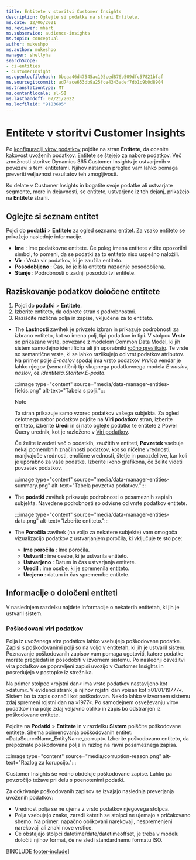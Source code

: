 ```yaml
---
title: Entitete v storitvi Customer Insights
description: Oglejte si podatke na strani Entitete.
ms.date: 12/06/2021
ms.reviewer: mhart
ms.subservice: audience-insights
ms.topic: conceptual
author: mukeshpo
ms.author: mukeshpo
manager: shellyha
searchScope:
- ci-entities
- customerInsight
ms.openlocfilehash: 0beaa46d47545ac195ced876b509dfc57821bfaf
ms.sourcegitcommit: ad74ace653db9a25fce4343adef7db1c9b0d8904
ms.translationtype: MT
ms.contentlocale: sl-SI
ms.lasthandoff: 07/21/2022
ms.locfileid: "9183605"
---
```

# <a name="entities-in-customer-insights"></a>Entitete v storitvi Customer Insights

Po [konfiguraciji virov podatkov](data-sources.md) pojdite na stran **Entitete**, da ocenite kakovost uvoženih podatkov. Entitete se štejejo za nabore podatkov. Več zmožnosti storitve Dynamics 365 Customer Insights je ustvarjenih v povezavi s temi entitetami. Njihov natančen pregled vam lahko pomaga preveriti veljavnost rezultatov teh zmogljivosti.

Ko delate v Customer Insights in bogatite svoje podatke ali ustvarjate segmente, mere in dejavnosti, se entitete, ustvarjene iz teh dejanj, prikažejo na **Entitete** strani.

## <a name="view-a-list-of-entities"></a>Oglejte si seznam entitet

Pojdi do **podatki** > **Entitete** za ogled seznama entitet. Za vsako entiteto se prikažejo naslednje informacije.

- **Ime** : Ime podatkovne entitete. Če poleg imena entitete vidite opozorilni simbol, to pomeni, da se podatki za to entiteto niso uspešno naložili.
- **Vir** : Vrsta vir podatkov, ki je zaužila entiteto.
- **Posodobljeno** : Čas, ko je bila entiteta nazadnje posodobljena.
- **Stanje** : Podrobnosti o zadnji posodobitvi entitete.

## <a name="explore-a-specific-entitys-data"></a>Raziskovanje podatkov določene entitete

1. Pojdi do **podatki** > **Entitete**.
1. Izberite entiteto, da odprete stran s podrobnostmi.  
1. Raziščite različna polja in zapise, vključene za to entiteto.

- The **Lastnosti** zavihek je privzeto izbran in prikazuje podrobnosti za izbrano entiteto, kot so imena polj, tipi podatkov in tipi. V stolpcu **Vrste** so prikazane vrste, povezane z modelom Common Data Model, ki jih sistem samodejno identificira ali jih uporabniki [ročno preslikajo](map-entities.md). Te vrste so semantične vrste, ki se lahko razlikujejo od vrst podatkov atributov. Na primer polje *E-naslov* spodaj ima vrsto podatkov *Vrvica* vendar je lahko njegov (semantični) tip skupnega podatkovnega modela *E-naslov*, *naslov*, oz *Identiteta.Storitev.E-pošta*.

   :::image type="content" source="media/data-manager-entities-fields.png" alt-text="Tabela s polji.":::

   > [!NOTE]
   > Ta stran prikazuje samo vzorec podatkov vašega subjekta. Za ogled celotnega nabor podatkov pojdite na **Viri podatkov** stran, izberite entiteto, izberite **Uredi** in si nato oglejte podatke te entitete z Power Query urednik, kot je razloženo v [Viri podatkov](data-sources.md).

   Če želite izvedeti več o podatkih, zaužitih v entiteti, **Povzetek** vsebuje nekaj pomembnih značilnosti podatkov, kot so ničelne vrednosti, manjkajoče vrednosti, enolične vrednosti, štetje in porazdelitve, kar koli je uporabno za vaše podatke. Izberite ikono grafikona, če želite videti povzetek podatkov.

   :::image type="content" source="media/data-manager-entities-summary.png" alt-text="Tabela povzetka podatkov.":::

- The **podatki** zavihek prikazuje podrobnosti o posameznih zapisih subjekta. Navedene podrobnosti so odvisne od vrste podatkov entitete.

   :::image type="content" source="media/data-manager-entities-data.png" alt-text="Izberite entiteto.":::

- The **Poročila** zavihek (na voljo za nekatere subjekte) vam omogoča vizualizacijo podatkov z ustvarjanjem poročila, ki vključuje te stolpce:

  - **Ime poročila** : Ime poročila.
  - **Ustvaril** : ime osebe, ki je ustvarila entiteto.
  - **Ustvarjeno** : Datum in čas ustvarjanja entitete.
  - **Uredil** : ime osebe, ki je spremenila entiteto.
  - **Urejeno** : datum in čas spremembe entitete.

## <a name="entity-specific-information"></a>Informacije o določeni entiteti

V naslednjem razdelku najdete informacije o nekaterih entitetah, ki jih je ustvaril sistem.

### <a name="corrupted-data-sources"></a>Poškodovani viri podatkov

Polja iz uvoženega vira podatkov lahko vsebujejo poškodovane podatke. Zapisi s poškodovanimi polji so na voljo v entitetah, ki jih je ustvaril sistem. Poznavanje poškodovanih zapisov vam pomaga ugotoviti, katere podatke morate pregledati in posodobiti v izvornem sistemu. Po naslednji osvežitvi vira podatkov se popravljeni zapisi uvozijo v Customer Insights in posredujejo v postopke iz strežnika. 

Na primer stolpec »rojstni dan« ima vrsto podatkov nastavljeno kot »datum«. V evidenci strank je njihov rojstni dan vpisan kot »01/01/19777«. Sistem bo ta zapis označil kot poškodovan. Nekdo lahko v izvornem sistemu zdaj spremeni rojstni dan na »1977«. Po samodejnem osveževanju virov podatkov ima polje zdaj veljavno obliko in zapis bo odstranjen iz poškodovane entitete.

Pojdite na **Podatki** > **Entitete** in v razdelku **Sistem** poiščite poškodovane entitete. Shema poimenovanja poškodovanih entitet: »DataSourceName_EntityName_corrupt«. Izberite poškodovano entiteto, da prepoznate poškodovana polja in razlog na ravni posameznega zapisa.

   :::image type="content" source="media/corruption-reason.png" alt-text="Razlog za korupcijo.":::

Customer Insights še vedno obdeluje poškodovane zapise. Lahko pa povzročijo težave pri delu s poenotenimi podatki.

Za odkrivanje poškodovanih zapisov se izvajajo naslednja preverjanja uvoženih podatkov:

- Vrednost polja se ne ujema z vrsto podatkov njegovega stolpca.
- Polja vsebujejo znake, zaradi katerih se stolpci ne ujemajo s pričakovano shemo. Na primer: napačno oblikovani narekovaji, nespremenjeni narekovaji ali znaki nove vrstice.
- Če obstajajo stolpci datetime/date/datetimeoffset, je treba v modelu določiti njihov format, če ne sledi standardnemu formatu ISO.

[!INCLUDE [footer-include](includes/footer-banner.md)]
